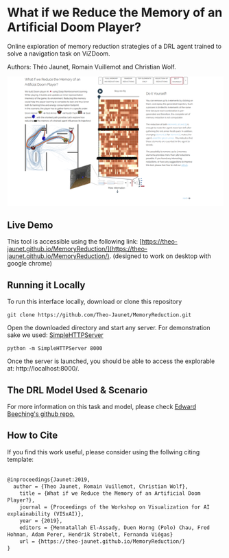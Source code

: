 # What if we Reduce the Memory of an Artificial Doom Player?
Online exploration of memory reduction strategies of a DRL agent trained to solve a navigation task on ViZDoom.

Authors: Théo Jaunet, Romain Vuillemot and Christian Wolf.

<img src="https://github.com/Theo-Jaunet/MemoryReduction/blob/master/assets/screenshot.png" />




## Live Demo

This tool is accessible using the following link: [https://theo-jaunet.github.io/MemoryReduction/](https://theo-jaunet.github.io/MemoryReduction/). (designed to work on desktop with google chrome)



## Running it Locally 

To run this interface locally, download or clone this repository

```
git clone https://github.com/Theo-Jaunet/MemoryReduction.git
``` 


Open the downloaded directory and start any server. For demonstration sake we used: [SimpleHTTPServer](https://docs.python.org/2/library/simplehttpserver.html)

```
python -m SimpleHTTPServer 8000
```

Once the server is launched, you should be able to access the explorable at: http://localhost:8000/.



## The DRL Model Used & Scenario 

For more information on this task and model, please check [Edward Beeching's github repo.](https://github.com/edbeeching/3d_control_deep_rl)

## How to Cite
If you find this work useful, please consider using the follwing citing template:

```

@inproceedings{Jaunet:2019,
  author = {Theo Jaunet, Romain Vuillemot, Christian Wolf},
	title = {What if we Reduce the Memory of an Artificial Doom Player?},
	journal = {Proceedings of the Workshop on Visualization for AI explainability (VISxAI)},
	year = {2019},
	editors = {Mennatallah El-Assady, Duen Horng (Polo) Chau, Fred Hohman, Adam Perer, Hendrik Strobelt, Fernanda Viégas}
	url = {https://theo-jaunet.github.io/MemoryReduction/}
}


```


